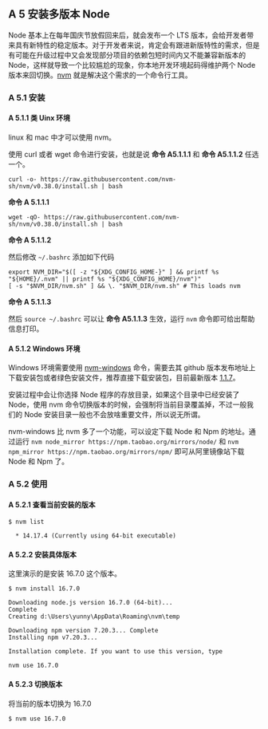 ## A 5 安装多版本 Node

Node 基本上在每年国庆节放假回来后，就会发布一个 LTS 版本，会给开发者带来具有新特性的稳定版本。对于开发者来说，肯定会有跟进新版特性的需求，但是有可能在升级过程中又会发现部分项目的依赖包短时间内又不能兼容新版本的 Node，这样就导致一个比较尴尬的现象，你本地开发环境起码得维护两个 Node 版本来回切换。[nvm](https://github.com/nvm-sh/nvm) 就是解决这个需求的一个命令行工具。

### A 5.1 安装

#### A 5.1.1 类 Uinx 环境

linux 和 mac 中才可以使用 nvm。

使用 curl 或者 wget 命令进行安装，也就是说 **命令 A5.1.1.1** 和 **命令 A5.1.1.2** 任选一个。

```shell
curl -o- https://raw.githubusercontent.com/nvm-sh/nvm/v0.38.0/install.sh | bash
```

**命令 A 5.1.1.1**

```shell
wget -qO- https://raw.githubusercontent.com/nvm-sh/nvm/v0.38.0/install.sh | bash
```

**命令 A 5.1.1.2**

然后修改 `~/.bashrc` 添加如下代码

```shell
export NVM_DIR="$([ -z "${XDG_CONFIG_HOME-}" ] && printf %s "${HOME}/.nvm" || printf %s "${XDG_CONFIG_HOME}/nvm")"
[ -s "$NVM_DIR/nvm.sh" ] && \. "$NVM_DIR/nvm.sh" # This loads nvm
```

**命令 A 5.1.1.3**

然后 `source ~/.bashrc` 可以让 **命令  A5.1.1.3** 生效，运行 `nvm` 命令即可给出帮助信息打印。

#### A 5.1.2 Windows 环境

Windows 环境需要使用  [nvm-windows](https://github.com/coreybutler/nvm-windows) 命令，需要去其 github 版本发布地址上下载安装包或者绿色安装文件，推荐直接下载安装包，目前最新版本 [1.1.7](https://github.com/coreybutler/nvm-windows/releases/download/1.1.7/nvm-setup.zip)。

安装过程中会让你选择 Node 程序的存放目录，如果这个目录中已经安装了 Node，使用 nvm 命令切换版本的时候，会强制将当前目录覆盖掉，不过一般我们的 Node 安装目录一般也不会放啥重要文件，所以说无所谓。

nvm-windows 比 nvm 多了一个功能，可以设定下载 Node 和 Npm 的地址。通过运行 `nvm node_mirror https://npm.taobao.org/mirrors/node/` 和 `nvm npm_mirror https://npm.taobao.org/mirrors/npm/` 即可从阿里镜像站下载 Node 和 Npm 了。

### A 5.2 使用

#### A 5.2.1 查看当前安装的版本

```shell
$ nvm list

  * 14.17.4 (Currently using 64-bit executable)

```

#### A 5.2.2 安装具体版本

这里演示的是安装 16.7.0 这个版本。

```shell
$ nvm install 16.7.0

Downloading node.js version 16.7.0 (64-bit)...
Complete
Creating d:\Users\yunny\AppData\Roaming\nvm\temp

Downloading npm version 7.20.3... Complete
Installing npm v7.20.3...

Installation complete. If you want to use this version, type

nvm use 16.7.0
```

#### A 5.2.3 切换版本

将当前的版本切换为 16.7.0

```shell
$ nvm use 16.7.0
```

